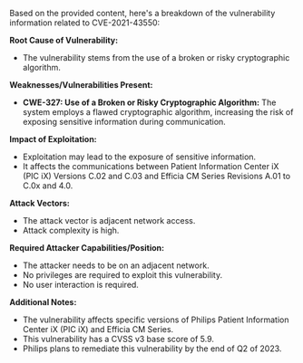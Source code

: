 Based on the provided content, here's a breakdown of the vulnerability information related to CVE-2021-43550:

**Root Cause of Vulnerability:**
- The vulnerability stems from the use of a broken or risky cryptographic algorithm.

**Weaknesses/Vulnerabilities Present:**
- **CWE-327: Use of a Broken or Risky Cryptographic Algorithm:** The system employs a flawed cryptographic algorithm, increasing the risk of exposing sensitive information during communication.

**Impact of Exploitation:**
- Exploitation may lead to the exposure of sensitive information.
- It affects the communications between Patient Information Center iX (PIC iX) Versions C.02 and C.03 and Efficia CM Series Revisions A.01 to C.0x and 4.0.

**Attack Vectors:**
- The attack vector is adjacent network access.
- Attack complexity is high.

**Required Attacker Capabilities/Position:**
- The attacker needs to be on an adjacent network.
- No privileges are required to exploit this vulnerability.
- No user interaction is required.

**Additional Notes:**
- The vulnerability affects specific versions of Philips Patient Information Center iX (PIC iX) and Efficia CM Series.
- This vulnerability has a CVSS v3 base score of 5.9.
- Philips plans to remediate this vulnerability by the end of Q2 of 2023.